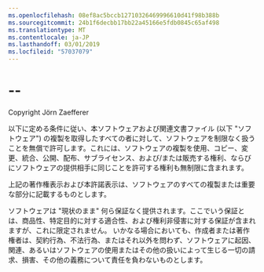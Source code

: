 ```yaml
---
ms.openlocfilehash: 08ef8ac5bccb12710326469996610d41f98b388b
ms.sourcegitcommit: 24b1f6decbb17bb22a45166e5fdb0845c65af498
ms.translationtype: MT
ms.contentlocale: ja-JP
ms.lasthandoff: 03/01/2019
ms.locfileid: "57037079"
---
```

<a name="--"></a>--
=====================

Copyright Jörn Zaefferer

以下に定める条件に従い、本ソフトウェアおよび関連文書ファイル (以下 "ソフトウェア") の複製を取得したすべての者に対して、ソフトウェアを制限なく扱うことを無償で許可します。これには、ソフトウェアの複製を使用、コピー、変更、統合、公開、配布、サブライセンス、および/または販売する権利、ならびにソフトウェアの提供相手に同じことを許可する権利も無制限に含まれます。

上記の著作権表示および本許諾表示は、ソフトウェアのすべての複製または重要な部分に記載するものとします。

ソフトウェアは "現状のまま" 何ら保証なく提供されます。ここでいう保証とは、商品性、特定目的に対する適合性、および権利非侵害に対する保証が含まれますが、これに限定されません。 いかなる場合においても、作成者または著作権者は、契約行為、不法行為、またはそれ以外を問わず、ソフトウェアに起因、関連、あるいはソフトウェアの使用またはその他の扱いによって生じる一切の請求、損害、その他の義務について責任を負わないものとします。
